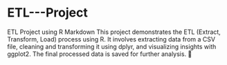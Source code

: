 # ETL---Project
ETL Project using R Markdown  This project demonstrates the ETL (Extract, Transform, Load) process using R. It involves extracting data from a CSV file, cleaning and transforming it using dplyr, and visualizing insights with ggplot2. The final processed data is saved for further analysis. 🚀
